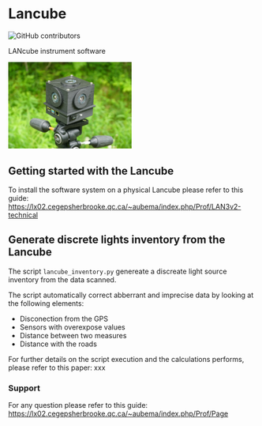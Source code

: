 # Lancube
![GitHub contributors](https://img.shields.io/github/contributors/aubema/lancube?style=plastic)

LANcube instrument software

<img src="lan3v2.png" width="250">

## Getting started with the Lancube
To install the software system on a physical Lancube please refer to this guide:
https://lx02.cegepsherbrooke.qc.ca/~aubema/index.php/Prof/LAN3v2-technical



## Generate discrete lights inventory from the Lancube
The script ```lancube_inventory.py``` genereate a discreate light source inventory from the data scanned.

The script automatically correct abberrant and imprecise data by looking at the following elements:
  * Disconection from the GPS
  * Sensors with overexpose values
  * Distance between two measures
  * Distance with the roads

For further details on the script execution and the calculations performs, please refer to this paper: xxx


### Support
For any question please refer to this guide: https://lx02.cegepsherbrooke.qc.ca/~aubema/index.php/Prof/Page
